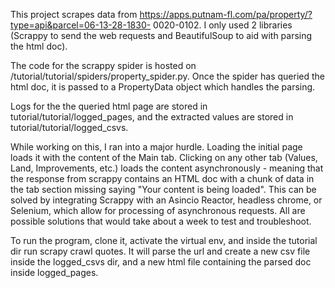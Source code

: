 This project scrapes data from https://apps.putnam-fl.com/pa/property/?type=api&parcel=06-13-28-1830-
0020-0102. I only used 2 libraries (Scrappy to send the web requests and BeautifulSoup to aid with parsing the html doc).

The code for the scrappy spider is hosted on /tutorial/tutorial/spiders/property_spider.py. 
Once the spider has queried the html doc, it is passed to a PropertyData object which handles the parsing. 

Logs for the the queried html page are stored in tutorial/tutorial/logged_pages, and the extracted values are stored in tutorial/tutorial/logged_csvs.

While working on this, I ran into a major hurdle. Loading the initial page loads it with the content of the Main tab. Clicking on any other tab (Values, Land, Improvements, etc.) loads the content asynchronously - meaning that the response from scrappy contains an HTML doc with a chunk of data in the tab section missing saying "Your content is being loaded". This can be solved by integrating Scrappy with an Asincio Reactor, headless chrome, or Selenium, which allow for processing of asynchronous requests. All are possible solutions that would take about a week to test and troubleshoot.

To run the program, clone it, activate the virtual env, and inside the tutorial dir run scrapy crawl quotes. It will parse the url and create a new csv file inside the logged_csvs dir, and a new html file containing the parsed doc inside logged_pages. 